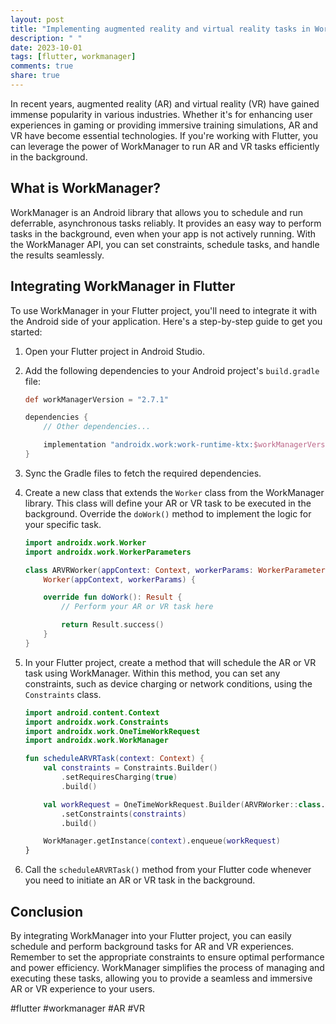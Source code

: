```yaml
---
layout: post
title: "Implementing augmented reality and virtual reality tasks in WorkManager for Flutter"
description: " "
date: 2023-10-01
tags: [flutter, workmanager]
comments: true
share: true
---
```


In recent years, augmented reality (AR) and virtual reality (VR) have gained immense popularity in various industries. Whether it's for enhancing user experiences in gaming or providing immersive training simulations, AR and VR have become essential technologies. If you're working with Flutter, you can leverage the power of WorkManager to run AR and VR tasks efficiently in the background. 

## What is WorkManager?

WorkManager is an Android library that allows you to schedule and run deferrable, asynchronous tasks reliably. It provides an easy way to perform tasks in the background, even when your app is not actively running. With the WorkManager API, you can set constraints, schedule tasks, and handle the results seamlessly.

## Integrating WorkManager in Flutter

To use WorkManager in your Flutter project, you'll need to integrate it with the Android side of your application. Here's a step-by-step guide to get you started:

1. Open your Flutter project in Android Studio.

2. Add the following dependencies to your Android project's `build.gradle` file:

   ```groovy
   def workManagerVersion = "2.7.1"

   dependencies {
       // Other dependencies...

       implementation "androidx.work:work-runtime-ktx:$workManagerVersion"
   }
   ```

3. Sync the Gradle files to fetch the required dependencies.

4. Create a new class that extends the `Worker` class from the WorkManager library. This class will define your AR or VR task to be executed in the background. Override the `doWork()` method to implement the logic for your specific task.

   ```kotlin
   import androidx.work.Worker
   import androidx.work.WorkerParameters
   
   class ARVRWorker(appContext: Context, workerParams: WorkerParameters) :
       Worker(appContext, workerParams) {
   
       override fun doWork(): Result {
           // Perform your AR or VR task here
   
           return Result.success()
       }
   }
   ```

5. In your Flutter project, create a method that will schedule the AR or VR task using WorkManager. Within this method, you can set any constraints, such as device charging or network conditions, using the `Constraints` class.

   ```kotlin
   import android.content.Context
   import androidx.work.Constraints
   import androidx.work.OneTimeWorkRequest
   import androidx.work.WorkManager

   fun scheduleARVRTask(context: Context) {
       val constraints = Constraints.Builder()
           .setRequiresCharging(true)
           .build()
   
       val workRequest = OneTimeWorkRequest.Builder(ARVRWorker::class.java)
           .setConstraints(constraints)
           .build()
   
       WorkManager.getInstance(context).enqueue(workRequest)
   }
   ```

6. Call the `scheduleARVRTask()` method from your Flutter code whenever you need to initiate an AR or VR task in the background.

## Conclusion

By integrating WorkManager into your Flutter project, you can easily schedule and perform background tasks for AR and VR experiences. Remember to set the appropriate constraints to ensure optimal performance and power efficiency. WorkManager simplifies the process of managing and executing these tasks, allowing you to provide a seamless and immersive AR or VR experience to your users. 

#flutter #workmanager #AR #VR